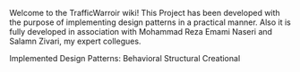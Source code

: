 Welcome to the TrafficWarroir wiki!
This Project has been developed with the purpose of implementing design patterns in a practical manner. Also it is fully developed in association with Mohammad Reza Emami Naseri and Salamn Zivari, my expert collegues.

Implemented Design Patterns: 
Behavioral
Structural
Creational
